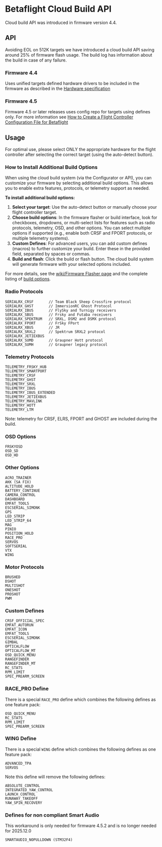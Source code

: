 # Betaflight Cloud Build API

Cloud build API was introduced in firmware version 4.4.

## API

Avoiding EOL on 512K targets we have introduced a cloud build API saving around 25% of firmware flash usage.
The build log has information about the build in case of any failure.

### Firmware 4.4

Uses unified targets defined hardware drivers to be included in the firmware as described in the [Hardware specification](/docs/development/manufacturer/manufacturer-design-guidelines#42-definitions-for-unified-targets)

### Firmware 4.5

Firmware 4.5 or later releases uses config repo for targets using defines only. For more information see [How to Create a Flight Controller Configuration File for Betaflight](/docs/development/manufacturer/creating-configuration)

## Usage

For optimal use, please select ONLY the appropriate hardware for the flight controller after selecting the correct target (using the auto-detect button).

### How to Install Additional Build Options

When using the cloud build system (via the Configurator or API), you can customize your firmware by selecting additional build options. This allows you to enable extra features, protocols, or telemetry support as needed.

**To install additional build options:**

1. **Select your target**: Use the auto-detect button or manually choose your flight controller target.
2. **Choose build options**: In the firmware flasher or build interface, look for checkboxes, dropdowns, or multi-select lists for features such as radio protocols, telemetry, OSD, and other options. You can select multiple options if supported (e.g., enable both CRSF and FPORT protocols, or multiple telemetry systems).
3. **Custom Defines**: For advanced users, you can add custom defines (macros) to further customize your build. Enter these in the provided field, separated by spaces or commas.
4. **Build and flash**: Click the build or flash button. The cloud build system will generate firmware with your selected options included.

For more details, see the [wiki/Firmware Flasher page](/docs/wiki/configurator/firmware-flasher-tab) and the complete listing of [build options](/docs/development/Defines).

### Radio Protocols

```
SERIALRX_CRSF       // Team Black Sheep Crossfire protocol
SERIALRX_GHST       // ImmersionRC Ghost Protocol
SERIALRX_IBUS       // FlySky and Turnigy receivers
SERIALRX_SBUS       // Frsky and Futaba receivers
SERIALRX_SPEKTRUM   // SRXL, DSM2 and DSMX protocol
SERIALRX_FPORT      // FrSky FPort
SERIALRX_XBUS       // JR
SERIALRX_SRXL2      // Spektrum SRXL2 protocol
SERIALRX_JETIEXBUS
SERIALRX_SUMD       // Graupner Hott protocol
SERIALRX_SUMH       // Graupner legacy protocol
```

### Telemetry Protocols

```
TELEMETRY_FRSKY_HUB
TELEMETRY_SMARTPORT
TELEMETRY_CRSF
TELEMETRY_GHST
TELEMETRY_SRXL
TELEMETRY_IBUS
TELEMETRY_IBUS_EXTENDED
TELEMETRY_JETIEXBUS
TELEMETRY_MAVLINK
TELEMETRY_HOTT
TELEMETRY_LTM
```

Note: telemetry for CRSF, ELRS, FPORT and GHOST are included during the build.

### OSD Options

```
FRSKYOSD
OSD_SD
OSD_HD
```

### Other Options

```
ACRO_TRAINER
AKK (SA FIX)
ALTITUDE_HOLD
BATTERY_CONTINUE
CAMERA_CONTROL
DASHBOARD
EMFAT_TOOLS
ESCSERIAL_SIMONK
GPS
LED_STRIP
LED_STRIP_64
MAG
PINIO
POSITION_HOLD
RACE_PRO
SERVOS
SOFTSERIAL
VTX
WING
```

### Motor Protocols

```
BRUSHED
DSHOT
MULTISHOT
ONESHOT
PROSHOT
PWM
```

### Custom Defines

```
CRSF_OFFICIAL_SPEC
EMFAT_AUTORUN
EMFAT_ICON
EMFAT_TOOLS
ESCSERIAL_SIMONK
GIMBAL
OPTICALFLOW
OPTICALFLOW_MT
OSD_QUICK_MENU
RANGEFINDER
RANGEFINDER_MT
RC_STATS
RPM_LIMIT
SPEC_PREARM_SCREEN
```

### RACE_PRO Define

There is a special `RACE_PRO` define which combines the following defines as one feature pack:

```
OSD_QUICK_MENU
RC_STATS
RPM_LIMIT
SPEC_PREARM_SCREEN
```

### WING Define

There is a special `WING` define which combines the following defines as one feature pack:

```
ADVANCED_TPA
SERVOS
```

Note this define will remove the following defines:

```
ABSOLUTE_CONTROL
INTEGRATED_YAW_CONTROL
LAUNCH_CONTROL
RUNAWAY_TAKEOFF
YAW_SPIN_RECOVERY
```

### Defines for non compliant Smart Audio

This workaround is only needed for firmware 4.5.2 and is no longer needed for 2025.12.0

```
SMARTAUDIO_NOPULLDOWN (STM32F4)
```
